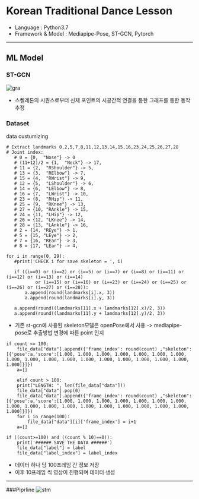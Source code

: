 # Korean Traditional Dance Lesson
+ Language : Python3.7
+ Framework & Model : Mediapipe-Pose, ST-GCN, Pytorch

---
## ML Model
### ST-GCN

![gra](https://github.com/125bn3cowpFDC/tdi/assets/170291905/4f6cfe8f-c21e-4f5d-a9bd-990594d23a20)



- 스켈레톤의 시퀀스로부터 신체 포인트의 시공간적 연결을 통한 그래프를 통한 동작추정


 ### Dataset
data custumizing
 ```
# Extract landmarks 0,2,5,7,8,11,12,13,14,15,16,23,24,25,26,27,28
# Joint index:
    # 0 = {0,  "Nose"} -> 0
    # (11+12)/2 = {1,  "Neck"} -> 17,
    # 11 = {2,  "RShoulder"} -> 5,
    # 13 = {3,  "RElbow"} -> 7,
    # 15 = {4,  "RWrist"} -> 9,
    # 12 = {5,  "LShoulder"} -> 6,
    # 14 = {6,  "LElbow"} -> 8,
    # 16 = {7,  "LWrist"} -> 10,
    # 23 = {8,  "RHip"} -> 11,
    # 25 = {9,  "RKnee"} -> 13,
    # 27 = {10, "RAnkle"} -> 15,
    # 24 = {11, "LHip"} -> 12,
    # 26 = {12, "LKnee"} -> 14,
    # 28 = {13, "LAnkle"} -> 16,
    # 2 = {14, "REye"} -> 1,
    # 5 = {15, "LEye"} -> 2,
    # 7 = {16, "REar"} -> 3,
    # 8 = {17, "LEar"} -> 4,

for i in range(0, 29):
    #print('CHECK i for save skeleton = ', i)

    if ((i==0) or (i==2) or (i==5) or (i==7) or (i==8) or (i==11) or (i==12) or (i==13) or (i==14) 
            or (i==15) or (i==16) or (i==23) or (i==24) or (i==25) or (i==26) or (i==27) or (i==28)):
        a.append(round(landmarks[i].x, 3))
        a.append(round(landmarks[i].y, 3))

    a.append(round((landmarks[11].x + landmarks[12].x)/2, 3))
    a.append(round((landmarks[11].y + landmarks[12].y)/2, 3))

 ```
+ 기존 st-gcn에 사용된 skeleton모델은 openPose에서 사용 -> mediapipe-pose로 추출방법 변경에 따른 point 인지
```
if count <= 100:
    file_data["data"].append({'frame_index': round(count) ,"skeleton":[{'pose':a,'score':[1.000, 1.000, 1.000, 1.000, 1.000, 1.000, 1.000, 1.000, 1.000, 1.000, 1.000, 1.000, 1.000, 1.000, 1.000, 1.000, 1.000, 1.000]}]})
    a=[]

    elif count > 100:
    print("LENGTH: ", len(file_data["data"]))
    file_data["data"].pop(0)
    file_data["data"].append({'frame_index': round(count) ,"skeleton":[{'pose':a,'score':[1.000, 1.000, 1.000, 1.000, 1.000, 1.000, 1.000, 1.000, 1.000, 1.000, 1.000, 1.000, 1.000, 1.000, 1.000, 1.000, 1.000, 1.000]}]})
    for i in range(100):
        file_data["data"][i]['frame_index'] = i+1
    a=[]
```
```
if ((count>=100) and ((count % 10)==0)):
    print('###### SAVE THE DATA ######')
    file_data["label"] = label
    file_data["label_index"] = label_index

```
+ 데이터 하나 당 100프레임 간 정보 저장
+ 이후 10프레임 씩 영상이 진행되며 데이터 생성
---
###Piprline
![stm](https://github.com/125bn3cowpFDC/tdi/assets/170291905/881590f5-ed4f-411c-8dd7-bb361c01d375)


